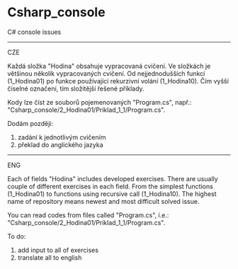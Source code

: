 # Csharp_console
C# console issues
__________________________________________________________________________________________________________
CZE

Každá složka "Hodina" obsahuje vypracovaná cvičení. Ve složkách je většinou několik vypracovaných cvičení. Od nejjednodušších funkcí (1_Hodina01) po funkce používající rekurzivní volání (1_Hodina10). Čím vyšší číselné označení, tím složitější řešené příklady.

Kody lze číst ze souborů pojemenovaných "Program.cs", např.: "Csharp_console/2_Hodina01/Priklad_1_1/Program.cs".

Dodám později:
1) zadání k jednotlivým cvičením
2) překlad do anglického jazyka


___________________________________________________________________________________________________________
ENG

Each of fields "Hodina" includes developed exercises. There are usually couple of different exercises in each field. From the simplest functions (1_Hodina01) to functions using recursive call (1_Hodina10). The highest name of repository means newest and most difficult solved issue.

You can read codes from files called "Program.cs", i.e.: "Csharp_console/2_Hodina01/Priklad_1_1/Program.cs".

To do:
1) add input to all of exercises
2) translate all to english
